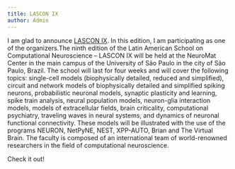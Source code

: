 ```yaml
---
title: LASCON IX
author: Admin
---
```


I am glad to announce <a href="http://sisne.org/lascon-ix/?lang=en">LASCON IX</a>.
In this edition, I am participating as one of the organizers.The ninth edition of the Latin American School on Computational Neuroscience – LASCON IX will be held at the NeuroMat Center in the main campus of the University of São Paulo in the city of São Paulo, Brazil. The school will last for four weeks and will cover the following topics: single-cell models (biophysically detailed, reduced and simplified), circuit and network models of biophysically detailed and simplified spiking neurons, probabilistic neuronal models, synaptic plasticity and learning, spike train analysis, neural population models, neuron-glia interaction models, models of extracellular fields, brain criticality, computational psychiatry, traveling waves in neural systems, and dynamics of neuronal functional connectivity. These models will be illustrated with the use of the programs NEURON, NetPyNE, NEST, XPP-AUTO, Brian and The Virtual Brain. The faculty is composed of an international team of world-renowned researchers in the field of computational neuroscience.

Check it out!
